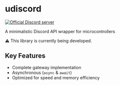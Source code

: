 # udiscord
<a href="https://discord.gg/8JsMVhBP4W">
  <img
    src="https://img.shields.io/discord/789829818547175446?label=discord&style=for-the-badge&logo=discord&color=5865F2&logoColor=white"
    alt="Official Discord server"
  />
</a>

A minimalistic Discord API wrapper for microcontrollers

⚠️ This library is currently being developed.

## Key Features
- Complete gateway implementation
- Asynchronous (`async` & `await`)
- Optimized for speed and memory efficiency

